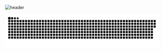![header](https://capsule-render.vercel.app/api?type=waving&color=gradient&customColorList=0height=300&section=header&text=HI&fontSize=50)

![snake gif](https://github.com/1jeongg/1jeongg/blob/output/github-contribution-grid-snake.svg)

